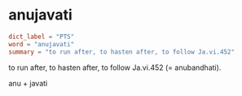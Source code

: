 # anujavati

``` toml
dict_label = "PTS"
word = "anujavati"
summary = "to run after, to hasten after, to follow Ja.vi.452"
```

to run after, to hasten after, to follow Ja.vi.452 (= anubandhati).

anu \+ javati


